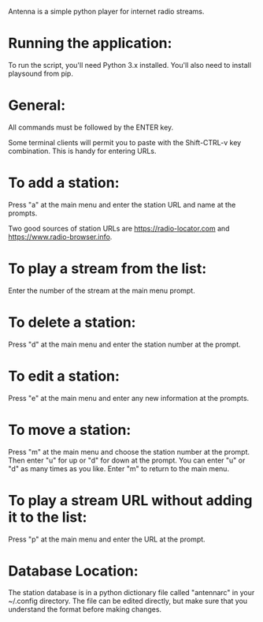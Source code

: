 Antenna is a simple python player for internet radio streams.


Running the application:
========================

To run the script, you'll need Python 3.x installed. You'll also need to install playsound from pip.


General:
========

All commands must be followed by the ENTER key.

Some terminal clients will permit you to paste with the Shift-CTRL-v key combination. This is handy for entering URLs.


To add a station:
=================

Press "a" at the main menu and enter the station URL and name at the prompts. 

Two good sources of station URLs are https://radio-locator.com and https://www.radio-browser.info. 


To play a stream from the list:
===============================

Enter the number of the stream at the main menu prompt.


To delete a station:
====================

Press "d" at the main menu and enter the station number at the prompt.


To edit a station:
====================

Press "e" at the main menu and enter any new information at the prompts.


To move a station:
==================

Press "m" at the main menu and choose the station number at the prompt. Then enter "u" for up or "d" for down at the prompt. You can enter "u" or "d" as many times as you like. Enter "m" to return to the main menu.


To play a stream URL without adding it to the list:
===================================================

Press "p" at the main menu and enter the URL at the prompt.


Database Location:
==================

The station database is in a python dictionary file called "antennarc" in your ~/.config directory. The file can be edited directly, but make sure that you understand the format before making changes.
